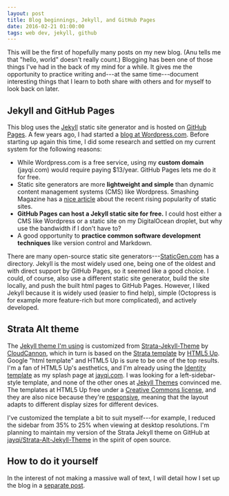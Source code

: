 ```yaml
---
layout: post
title: Blog beginnings, Jekyll, and GitHub Pages
date: 2016-02-21 01:00:00
tags: web dev, jekyll, github
---
```


This will be the first of hopefully many posts on my new blog. (Anu tells me that "hello, world" doesn't really count.) Blogging has been one of those things I've had in the back of my mind for a while. It gives me the opportunity to practice writing and---at the same time---document interesting things that I learn to both share with others and for myself to look back on later. 

## Jekyll and GitHub Pages


This blog uses the [Jekyll](https://jekyllrb.com/) static site generator and is hosted on [GitHub Pages](https://pages.github.com/). A few years ago, I had started a [blog at Wordpress.com](https://jyqi.wordpress.com/). Before starting up again this time, I did some research and settled on my current system for the following reasons:

* While Wordpress.com is a free service, using my **custom domain** (jayqi.com) would require paying $13/year. GitHub Pages lets me do it for free. 
* Static site generators are more **lightweight and simple** than dynamic content management systems (CMS) like Wordpress. Smashing Magazine has a [nice article](https://www.smashingmagazine.com/2015/11/modern-static-website-generators-next-big-thing/) about the recent rising popularity of static sites.
* **GitHub Pages can host a Jekyll static site for free.** I could host either a CMS like Wordpress or a static site on my DigitalOcean droplet, but why use the bandwidth if I don't have to? 
* A good opportunity to **practice common software development techniques** like version control and Markdown. 

There are many open-source static site generators---[StaticGen.com](https://www.staticgen.com/) has a directory. Jekyll is the most widely used one, being one of the oldest and with direct support by GitHub Pages, so it seemed like a good choice. I could, of course, also use a different static site generator, build the site locally, and push the built html pages to GitHub Pages. However, I liked Jekyll because it is widely used (easier to find help), simple (Octopress is for example more feature-rich but more complicated), and actively developed. 

## Strata Alt theme

The [Jekyll theme I'm using](https://github.com/jayqi/Strata-Alt-Jekyll-Theme) is customized from [Strata-Jekyll-Theme](https://github.com/CloudCannon/Strata-Jekyll-Theme) by [CloudCannon](https://github.com/CloudCannon), which in turn is based on the [Strata template](http://html5up.net/strata) by [HTML5 Up](http://html5up.net/). Google "html template" and HTML5 Up is sure to be one of the top results. I'm a fan of HTML5 Up's aesthetics, and I'm already using the [Identity template](http://html5up.net/identity) as my splash page at [jayqi.com](https://jayqi.com/). I was looking for a left-sidebar-style template, and none of the other ones at [Jekyll Themes](http://jekyllthemes.org/) convinced me. The templates at HTML5 Up free under a [Creative Commons license](http://html5up.net/license), and they are also nice because they're [responsive](https://en.wikipedia.org/wiki/Responsive_web_design), meaning that the layout adapts to different display sizes for different devices. 

I've customized the template a bit to suit myself---for example, I reduced the sidebar from 35% to 25% when viewing at desktop resolutions. I'm planning to maintain my version of the Strata Jekyll theme on GitHub at [jayqi/Strata-Alt-Jekyll-Theme](https://github.com/jayqi/Strata-Alt-Jekyll-Theme) in the spirit of open source. 

## How to do it yourself

In the interest of not making a massive wall of text, I will detail how I set up the blog in a [separate post](2016/02/20/How-to-set-up-Jekyll-on-GitHub-Pages.html). 